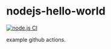 # nodejs-hello-world

[![node.js CI](https://github.com/solankiarpan/nodejs-hello-world/actions/workflows/main.yaml/badge.svg)](https://github.com/solankiarpan/nodejs-hello-world/actions/workflows/main.yaml)

example github actions.
